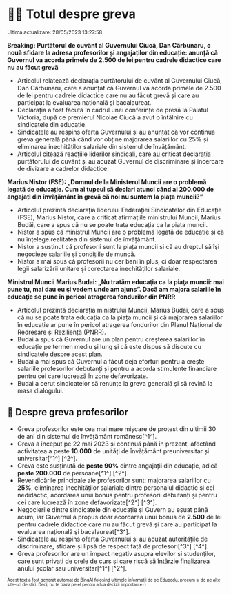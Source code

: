 # 👩‍🏫 Totul despre greva
<sub>Ultima actualizare: 28/05/2023 13:27:58</sub>


**Breaking: Purtătorul de cuvânt al Guvernului Ciucă, Dan Cârbunaru, o nouă sfidare la adresa profesorilor și angajaților din educație: anunță că Guvernul va acorda primele de 2.500 de lei pentru cadrele didactice care nu au făcut grevă**

- Articolul relatează declarația purtătorului de cuvânt al Guvernului Ciucă, Dan Cârbunaru, care a anunțat că Guvernul va acorda primele de 2.500 de lei pentru cadrele didactice care nu au făcut grevă și care au participat la evaluarea națională și bacalaureat.
- Declarația a fost făcută în cadrul unei conferințe de presă la Palatul Victoria, după ce premierul Nicolae Ciucă a avut o întâlnire cu sindicatele din educație.
- Sindicatele au respins oferta Guvernului și au anunțat că vor continua greva generală până când vor obține majorarea salariilor cu 25% și eliminarea inechităților salariale din sistemul de învățământ.
- Articolul citează reacțiile liderilor sindicali, care au criticat declarația purtătorului de cuvânt și au acuzat Guvernul de discriminare și încercare de divizare a cadrelor didactice.

**Marius Nistor (FSE): „Domnul de la Ministerul Muncii are o problemă legată de educație. Cum ai tupeul să declari atunci când ai 200.000 de angajați din învățământ în grevă că noi nu suntem la piața muncii?”**

- Articolul prezintă declarația liderului Federației Sindicatelor din Educație (FSE), Marius Nistor, care a criticat afirmațiile ministrului Muncii, Marius Budăi, care a spus că nu se poate trata educația ca la piața muncii.
- Nistor a spus că ministrul Muncii are o problemă legată de educație și că nu înțelege realitatea din sistemul de învățământ.
- Nistor a susținut că profesorii sunt la piața muncii și că au dreptul să își negocieze salariile și condițiile de muncă.
- Nistor a mai spus că profesorii nu cer bani în plus, ci doar respectarea legii salarizării unitare și corectarea inechităților salariale.

**Ministrul Muncii Marius Budai: „Nu tratăm educaţia ca la piaţa muncii: mai pune tu, mai dau eu şi vedem unde am ajuns”. Dacă am majora salariile în educaţie se pune în pericol atragerea fondurilor din PNRR**

- Articolul prezintă declarația ministrului Muncii, Marius Budai, care a spus că nu se poate trata educația ca la piața muncii și că majorarea salariilor în educație ar pune în pericol atragerea fondurilor din Planul Național de Redresare și Reziliență (PNRR).
- Budai a spus că Guvernul are un plan pentru creșterea salariilor în educație pe termen mediu și lung și că este dispus să discute cu sindicatele despre acest plan.
- Budai a mai spus că Guvernul a făcut deja eforturi pentru a crește salariile profesorilor debutanți și pentru a acorda stimulente financiare pentru cei care lucrează în zone defavorizate.
- Budai a cerut sindicatelor să renunțe la greva generală și să revină la masa dialogului.

## 🏫 Despre greva profesorilor

- Greva profesorilor este cea mai mare mișcare de protest din ultimii 30 de ani din sistemul de învățământ românesc[^1^].
- Greva a început pe 22 mai 2023 și continuă până în prezent, afectând activitatea a peste **10.000** de unități de învățământ preuniversitar și universitar[^1^] [^2^].
- Greva este susținută de **peste 90%** dintre angajații din educație, adică **peste 200.000** de persoane[^1^] [^2^].
- Revendicările principale ale profesorilor sunt: majorarea salariilor cu **25%**, eliminarea inechităților salariale dintre personalul didactic și cel nedidactic, acordarea unui bonus pentru profesorii debutanți și pentru cei care lucrează în zone defavorizate[^2^] [^3^].
- Negocierile dintre sindicatele din educație și Guvern au eșuat până acum, iar Guvernul a propus doar acordarea unui bonus de **2.500** de lei pentru cadrele didactice care nu au făcut grevă și care au participat la evaluarea națională și bacalaureat[^3^].
- Sindicatele au respins oferta Guvernului și au acuzat autoritățile de discriminare, sfidare și lipsă de respect față de profesori[^3^] [^4^].
- Greva profesorilor are un impact negativ asupra elevilor și studenților, care sunt privați de orele de curs și care riscă să întârzie finalizarea anului școlar sau universitar[^1^] [^2^].


<sub><sub>Acest text a fost generat automat de BingAI folosind ultimele informatii de pe Edupedu, precum si de pe alte site-uri de stiri. Deci, nu te baza pe el pentru a lua decizii importante :)</sub></sub>